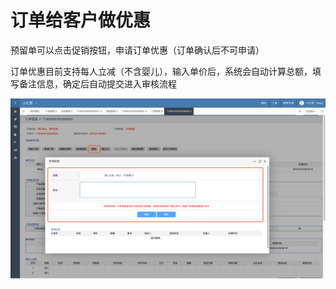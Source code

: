 # 订单给客户做优惠

预留单可以点击促销按钮，申请订单优惠（订单确认后不可申请）

订单优惠目前支持每人立减（不含婴儿），输入单价后，系统会自动计算总额，填写备注信息，确定后自动提交进入审核流程

![](../../.gitbook/assets/image%20%2812%29.png)


